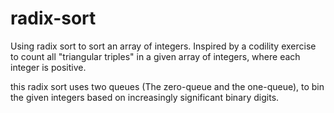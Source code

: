 # radix-sort

Using radix sort to sort an array of integers.
Inspired by a codility exercise to count all "triangular triples" in a given array of integers,
where each integer is positive.

this radix sort uses two queues (The zero-queue and the one-queue), to bin the given integers based
on increasingly significant binary digits.